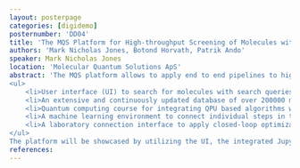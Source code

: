 ```yaml
---
layout: posterpage
categories: [digidemo]
posternumber: 'DD04'
title: 'The MQS Platform for High-throughput Screening of Molecules with Quantum Chemistry Models and Machine Learning'
authors: 'Mark Nicholas Jones, Botond Horvath, Patrik Ando'
speaker: Mark Nicholas Jones
location: 'Molecular Quantum Solutions ApS'
abstract: 'The MQS platform allows to apply end to end pipelines to high-throughput screen molecules for retrieving highly valuable data from in-silico and laboratory information sources. The available tools stack encompasses the following:
<ul>
    <li>User interface (UI) to search for molecules with search queries supporting operators and wildcards to refine a search of molecular classes [1].</li>
    <li>An extensive and continuously updated database of over 200000 million molecular structures and relevant quantum chemistry information, such as geometry optimized xyz-coordinates, HOMO-LUMO gap data, frequencies and vibration symmetries [2]. The MQS application programming interface (MQS-API) and software development kit (MQSDK) to allow the retrieval of data and executing ab-initio quantum chemistry models for high-throughput screening studies [3].</li>
    <li>Quantum computing course for integrating QPU based algorithms with ab-initio quantum chemistry models and high peformance infrastructure availability [4].</li>
    <li>A machine learning environment to connect individual steps in the pipeline as containers to execute highly sophisticated studies [5].</li>
    <li>A laboratory connection interface to apply closed-loop optimization of the design of experiments with automated laboratories.</li>
</ul>
The platform will be showcased by utilizing the UI, the integrated JupyterLab and Kubeflow environment in the MQS Dashboard.'
references:
---
```

